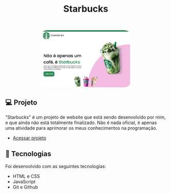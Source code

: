 <h1 align="center"> Starbucks </h1>


<br>

<p align="center">
  <img alt="projeto Starbucks" src="./img/Capturar.PNG" width="55%" style="border-radius: 7%;">
</p>


## 💻 Projeto

"Starbucks" é um projeto de website que está sendo desenvolvido por mim, e que ainda não está totalmente finalizado. Não é nada oficial, é apenas uma atividade para aprimorar os meus conhecimentos na programação. 


- [Acessar projeto]()

## 🚀 Tecnologias

Foi desenvolvido com as seguintes tecnologias:

- HTML e CSS
- JavaScript
- Git e Github

